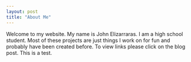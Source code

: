 ```yaml
---
layout: post
title: "About Me"
---
```


Welcome to my website. My name is John Elizarraras. I am a high school student. Most of these projects are just things I work on for fun and probably have been created before. To view links please click on the blog post. This is a test.